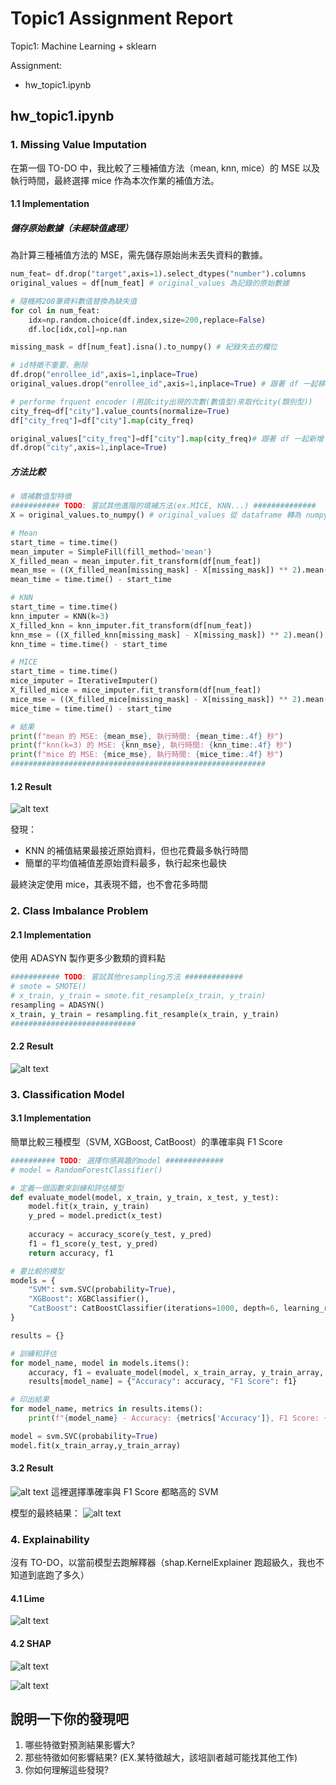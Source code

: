 # Topic1 Assignment Report
Topic1: Machine Learning + sklearn

Assignment:
* hw_topic1.ipynb

## hw_topic1.ipynb
### 1. Missing Value Imputation
在第一個 TO-DO 中，我比較了三種補值方法（mean, knn, mice）的 MSE 以及執行時間，最終選擇 mice 作為本次作業的補值方法。

#### 1.1 Implementation

##### 儲存原始數據（未經缺值處理）
為計算三種補值方法的 MSE，需先儲存原始尚未丟失資料的數據。
```python
num_feat= df.drop("target",axis=1).select_dtypes("number").columns
original_values = df[num_feat] # original_values 為記錄的原始數據

# 隨機將200筆資料數值替換為缺失值
for col in num_feat:
    idx=np.random.choice(df.index,size=200,replace=False)
    df.loc[idx,col]=np.nan

missing_mask = df[num_feat].isna().to_numpy() # 紀錄失去的欄位

# id特徵不重要，刪除
df.drop("enrollee_id",axis=1,inplace=True)
original_values.drop("enrollee_id",axis=1,inplace=True) # 跟著 df 一起移除id

# performe frquent encoder (用該city出現的次數(數值型)來取代city(類別型))
city_freq=df["city"].value_counts(normalize=True)
df["city_freq"]=df["city"].map(city_freq)

original_values["city_freq"]=df["city"].map(city_freq)# 跟著 df 一起新增 city_freq
df.drop("city",axis=1,inplace=True)
```
##### 方法比較
```python
# 填補數值型特徵
########### TODO: 嘗試其他進階的填補方法(ex.MICE, KNN...) ##############
X = original_values.to_numpy() # original_values 從 dataframe 轉為 numpy array （與補值處理後的資料相同格式）

# Mean
start_time = time.time()
mean_imputer = SimpleFill(fill_method='mean')
X_filled_mean = mean_imputer.fit_transform(df[num_feat])
mean_mse = ((X_filled_mean[missing_mask] - X[missing_mask]) ** 2).mean()
mean_time = time.time() - start_time

# KNN
start_time = time.time()
knn_imputer = KNN(k=3)
X_filled_knn = knn_imputer.fit_transform(df[num_feat])
knn_mse = ((X_filled_knn[missing_mask] - X[missing_mask]) ** 2).mean()
knn_time = time.time() - start_time

# MICE
start_time = time.time()
mice_imputer = IterativeImputer()
X_filled_mice = mice_imputer.fit_transform(df[num_feat])
mice_mse = ((X_filled_mice[missing_mask] - X[missing_mask]) ** 2).mean()
mice_time = time.time() - start_time

# 結果
print(f"mean 的 MSE: {mean_mse}, 執行時間: {mean_time:.4f} 秒")
print(f"knn(k=3) 的 MSE: {knn_mse}, 執行時間: {knn_time:.4f} 秒")
print(f"mice 的 MSE: {mice_mse}, 執行時間: {mice_time:.4f} 秒")
#########################################################
```
#### 1.2 Result
![alt text](image/image1.png)

發現：
* KNN 的補值結果最接近原始資料，但也花費最多執行時間
* 簡單的平均值補值差原始資料最多，執行起來也最快

最終決定使用 mice，其表現不錯，也不會花多時間

### 2. Class Imbalance Problem
#### 2.1 Implementation
使用 ADASYN 製作更多少數類的資料點
```python
########### TODO: 嘗試其他resampling方法 #############
# smote = SMOTE()
# x_train, y_train = smote.fit_resample(x_train, y_train)
resampling = ADASYN()
x_train, y_train = resampling.fit_resample(x_train, y_train)
############################
```
#### 2.2 Result
![alt text](image/image2.png)

### 3. Classification Model
#### 3.1 Implementation
簡單比較三種模型（SVM, XGBoost, CatBoost）的準確率與 F1 Score
```python
########## TODO: 選擇你感興趣的model #############
# model = RandomForestClassifier()

# 定義一個函數來訓練和評估模型
def evaluate_model(model, x_train, y_train, x_test, y_test):
    model.fit(x_train, y_train)
    y_pred = model.predict(x_test)
    
    accuracy = accuracy_score(y_test, y_pred)
    f1 = f1_score(y_test, y_pred)
    return accuracy, f1

# 要比較的模型
models = {
    "SVM": svm.SVC(probability=True),
    "XGBoost": XGBClassifier(),
    "CatBoost": CatBoostClassifier(iterations=1000, depth=6, learning_rate=0.1, loss_function='MultiClass', verbose=0)
}

results = {}

# 訓練和評估
for model_name, model in models.items():
    accuracy, f1 = evaluate_model(model, x_train_array, y_train_array, x_test_array, y_test_array)
    results[model_name] = {"Accuracy": accuracy, "F1 Score": f1}

# 印出結果
for model_name, metrics in results.items():
    print(f"{model_name} - Accuracy: {metrics['Accuracy']}, F1 Score: {metrics['F1 Score']}")

model = svm.SVC(probability=True)
model.fit(x_train_array,y_train_array)
```

#### 3.2 Result
![alt text](image/image3.png)
這裡選擇準確率與 F1 Score 都略高的 SVM

模型的最終結果：
![alt text](image/image4.png)

### 4. Explainability
沒有 TO-DO，以當前模型去跑解釋器（shap.KernelExplainer 跑超級久，我也不知道到底跑了多久）

#### 4.1 Lime
![alt text](image/image5.png)

#### 4.2 SHAP
![alt text](image/SHAP1.png)

![alt text](image/SHAP2.png)

## 說明一下你的發現吧
1. 哪些特徵對預測結果影響大?
2. 那些特徵如何影響結果? (EX.某特徵越大，該培訓者越可能找其他工作)
3. 你如何理解這些發現?
